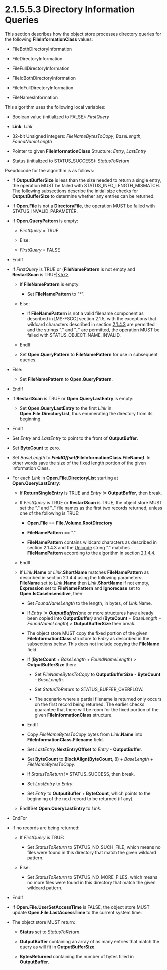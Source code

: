 <html dir="LTR" xmlns:mshelp="http://msdn.microsoft.com/mshelp" xmlns:ddue="http://ddue.schemas.microsoft.com/authoring/2003/5" xmlns:xlink="http://www.w3.org/1999/xlink" xmlns:tool="http://www.microsoft.com/tooltip">
    <head>
        <meta http-equiv="Content-Type" content="text/html; CHARSET=utf-8"></meta>
        <meta name="save" content="history"></meta>
        <title>2.1.5.5.3 Directory Information Queries</title>
        <xml>
            <mshelp:toctitle title="2.1.5.5.3 Directory Information Queries"></mshelp:toctitle>
            <mshelp:rltitle title="[MS-FSA]: Directory Information Queries"></mshelp:rltitle>
            <mshelp:keyword index="A" term="fa8194e0-53ec-413b-8315-e8fa85396fd8"></mshelp:keyword>
            <mshelp:attr name="DCSext.ContentType" value="open specification"></mshelp:attr>
            <mshelp:attr name="AssetID" value="fa8194e0-53ec-413b-8315-e8fa85396fd8"></mshelp:attr>
            <mshelp:attr name="TopicType" value="kbRef"></mshelp:attr>
            <mshelp:attr name="DCSext.Title" value="[MS-FSA]: Directory Information Queries" />
        </xml>
    </head>
    <body>
        <div id="header">
            <h1 class="heading">2.1.5.5.3 Directory Information Queries</h1>
        </div>
        <div id="mainSection">
            <div id="mainBody">
                <div id="allHistory" class="saveHistory"></div>
                <div id="sectionSection0" class="section" name="collapseableSection">
                    

<p>This section describes how the object store processes
directory queries for the following <b>FileInformationClass</b> values:</p>

<ul><li><p><span><span> 
</span></span>FileBothDirectoryInformation</p>

</li><li><p><span><span> 
</span></span>FileDirectoryInformation</p>

</li><li><p><span><span> 
</span></span>FileFullDirectoryInformation</p>

</li><li><p><span><span> 
</span></span>FileIdBothDirectoryInformation</p>

</li><li><p><span><span> 
</span></span>FileIdFullDirectoryInformation</p>

</li><li><p><span><span> 
</span></span>FileNamesInformation</p>

</li></ul><p>This algorithm uses the following local variables:</p>

<ul><li><p><span><span> 
</span></span>Boolean value (initialized to FALSE): <i>FirstQuery</i></p>

</li><li><p><span><span> 
</span></span><b>Link</b>: <i>Link</i></p>

</li><li><p><span><span> 
</span></span>32-bit Unsigned integers: <i>FileNameBytesToCopy</i>, <i>BaseLength</i>,
<i>FoundNameLength</i></p>

</li><li><p><span><span> 
</span></span>Pointer to given <b>FileInformationClass</b> Structure: <i>Entry</i>,
<i>LastEntry</i></p>

</li><li><p><span><span> 
</span></span>Status (initialized to STATUS_SUCCESS): <i>StatusToReturn</i></p>

</li></ul><p>Pseudocode for the algorithm is as follows:</p>

<ul><li><p><span><span> 
</span></span>If <b>OutputBufferSize</b> is less than the size needed to return
a single entry, the operation MUST be failed with STATUS_INFO_LENGTH_MISMATCH.
The following subsections describe the initial size checks for <b>OutputBufferSize</b>
to determine whether any entries can be returned.</p>

</li><li><p><span><span> 
</span></span>If <b>Open.File</b> is not a <b>DirectoryFile</b>, the operation
MUST be failed with STATUS_INVALID_PARAMETER.</p>

</li><li><p><span><span> 
</span></span>If <b>Open.QueryPattern</b> is empty:</p>

<ul><li><p><span><span>  </span></span><i>FirstQuery</i>
= TRUE</p>

</li><li><p><span><span>  </span></span>Else:</p>

</li><li><p><span><span>  </span></span><i>FirstQuery</i>
= FALSE</p>

</li></ul></li><li><p><span><span> 
</span></span>EndIf</p>

</li><li><p><span><span> 
</span></span>If <i>FirstQuery</i> is TRUE or (<b>FileNamePattern</b> is not
empty and <b>RestartScan</b> is TRUE)<a id="Appendix_A_Target_57"></a><a href="4e3695bd-7574-4f24-a223-b4679c065b63.md#Appendix_A_57" aria-label="Product behavior note 57">&lt;57&gt;</a></p>

<ul><li><p><span><span>  </span></span>If <b>FileNamePattern</b>
is empty:</p>

<ul><li><p><span><span> 
</span></span>Set <b>FileNamePattern</b> to &quot;*&quot;.</p>

</li></ul></li><li><p><span><span>  </span></span>Else:</p>

<ul><li><p><span><span> 
</span></span>If <b>FileNamePattern</b> is not a valid filename component as
described in <mshelp:link keywords="efbfe127-73ad-4140-9967-ec6500e66d5e" tabindex="0">[MS-FSCC]</mshelp:link>
section <mshelp:link keywords="ffb795f3-027d-4a3c-997d-3085f2332f6f" tabindex="0">2.1.5</mshelp:link>,
with the exceptions that wildcard characters described in section <a href="5d6afc6c-49f2-4fd6-8498-5ebda168772f.md">2.1.4.3</a> are permitted and
the strings &quot;.&quot; and &quot;..&quot; are permitted, the operation MUST
be failed with STATUS_OBJECT_NAME_INVALID.</p>

</li></ul></li><li><p><span><span>  </span></span>EndIf</p>

</li><li><p><span><span>  </span></span>Set
<b>Open.QueryPattern</b> to <b>FileNamePattern</b> for use in subsequent
queries.</p>

</li></ul></li><li><p><span><span> 
</span></span>Else:</p>

<ul><li><p><span><span>  </span></span>Set
<b>FileNamePattern</b> to <b>Open.QueryPattern</b>.</p>

</li></ul></li><li><p><span><span> 
</span></span>EndIf</p>

</li><li><p><span><span> 
</span></span>If <b>RestartScan</b> is TRUE or <b>Open.QueryLastEntry</b> is
empty:</p>

<ul><li><p><span><span>  </span></span>Set
<b>Open.QueryLastEntry</b> to the first <i>Link</i> in <b>Open.File.DirectoryList</b>,
thus enumerating the directory from its beginning.</p>

</li></ul></li><li><p><span><span> 
</span></span>EndIf</p>

</li><li><p><span><span> 
</span></span>Set <i>Entry</i> and <i>LastEntry</i> to point to the front of <b>OutputBuffer</b>.</p>

</li><li><p><span><span> 
</span></span>Set <b>ByteCount</b> to zero.</p>

</li><li><p><span><span> 
</span></span>Set <i>BaseLength</i> to <b><i>FieldOffset(</i>FileInformationClass.FileName<i>)</i></b>.
In other words save the size of the fixed length portion of the given
Information Class.</p>

</li><li><p><span><span> 
</span></span>For each <i>Link</i> in <b>Open.File.DirectoryList</b> starting
at <b>Open.QueryLastEntry</b>:</p>

<ul><li><p><span><span>  </span></span>If <b>ReturnSingleEntry</b>
is TRUE and <i>Entry</i> != <b>OutputBuffer</b>, then break.</p>

</li><li><p><span><span>  </span></span>If <i>FirstQuery</i>
is TRUE or <b>RestartScan</b> is TRUE, the object store MUST set the
&quot;.&quot; and &quot;..&quot; file names as the first two records returned,
unless one of the following is TRUE:</p>

<ul><li><p><span><span> 
</span></span><b>Open.File</b> == <b>File.Volume.RootDirectory</b></p>

</li><li><p><span><span> 
</span></span><b>FileNamePattern</b> == &quot;.&quot;</p>

</li><li><p><span><span> 
</span></span><b>FileNamePattern</b> contains wildcard characters as described
in section 2.1.4.3 and the <a href="682f0f59-385c-4351-b81a-3b234f53db03.md#gt_c305d0ab-8b94-461a-bd76-13b40cb8c4d8">Unicode</a>
string &quot;.&quot; matches <b>FileNamePattern</b> according to the algorithm
in section <a href="0b034646-4e23-4874-8488-2adac231ff23.md">2.1.4.4</a>.</p>

</li></ul></li><li><p><span><span>  </span></span>EndIf</p>

</li><li><p><span><span>  </span></span>If <i>Link</i><b>.Name</b>
or <i>Link</i>.<b>ShortName</b> matches <b>FileNamePattern</b> as described in
section 2.1.4.4 using the following parameters: <b>FileName</b> set to <i>Link</i><b>.Name</b>
then <i>Link</i><b>.ShortName</b> if not empty, <b>Expression</b> set to <b>FileNamePattern</b>
and <b>Ignorecase</b> set to <b>Open.IsCaseInsensitive</b>, then:</p>

<ul><li><p><span><span> 
</span></span>Set <i>FoundNameLength</i> to the length, in bytes, of <i>Link</i>.Name.</p>

</li><li><p><span><span> 
</span></span>If <i>Entry</i> != <b><i>OutputBuffer(</i></b>one or more
structures have already been copied into <b>OutputBuffer<i>)</i></b> and (<b>ByteCount</b>
+ <i>BaseLength</i> + <i>FoundNameLength</i>) &gt; <b>OutputBufferSize</b> then
break.</p>

</li><li><p><span><span> 
</span></span>The object store MUST copy the fixed portion of the given <b>FileInformationClass</b>
structure to <i>Entry</i> as described in the subsections below. This does not
include copying the <b>FileName</b> field.</p>

</li><li><p><span><span> 
</span></span>If (<b>ByteCount</b> + <i>BaseLength</i> + <i>FoundNameLength</i>)
&gt; <b>OutputBufferSize</b> then:</p>

<ul><li><p><span><span> 
</span></span>Set <i>FileNameBytesToCopy</i> to <b>OutputBufferSize</b> - <b>ByteCount</b>
- <i>BaseLength</i>.</p>

</li><li><p><span><span> 
</span></span>Set <i>StatusToReturn</i> to STATUS_BUFFER_OVERFLOW.</p>

</li><li><p><span><span> 
</span></span>The scenario where a partial filename is returned only occurs on
the first record being returned. The earlier checks guarantee that there will
be room for the fixed portion of the given <b>FileInformationClass</b>
structure.</p>

</li></ul></li><li><p><span><span> 
</span></span>EndIf</p>

</li><li><p><span><span> 
</span></span>Copy <i>FileNameBytesToCopy</i> bytes from <i>Link</i><b>.Name</b>
into <b>FileInformationClass.Filename</b> field.</p>

</li><li><p><span><span> 
</span></span>Set <i>LastEntry</i><b>.NextEntryOffset</b> to <i>Entry</i> - <b>OutputBuffer</b>.</p>

</li><li><p><span><span> 
</span></span>Set <b>ByteCount</b> to <b>BlockAlign(ByteCount</b>, 8<b>)</b> + <i>BaseLength</i>
+ <i>FileNameBytesToCopy</i>.</p>

</li><li><p><span><span> 
</span></span>If <i>StatusToReturn</i> != STATUS_SUCCESS, then break.</p>

</li><li><p><span><span> 
</span></span>Set <i>LastEntry</i> to <i>Entry</i>.</p>

</li><li><p><span><span> 
</span></span>Set <i>Entry</i> to <b>OutputBuffer</b> + <b>ByteCount</b>, which
points to the beginning of the next record to be returned (if any).</p>

</li></ul></li><li><p><span><span>  </span></span>EndIfSet
<b>Open.QueryLastEntry</b> to <i>Link</i>.</p>

</li></ul></li><li><p><span><span> 
</span></span>EndFor</p>

</li><li><p><span><span> 
</span></span>If no records are being returned:</p>

<ul><li><p><span><span>  </span></span>If <i>FirstQuery</i>
is TRUE:</p>

<ul><li><p><span><span> 
</span></span>Set <i>StatusToReturn</i> to STATUS_NO_SUCH_FILE, which means no
files were found in this directory that match the given wildcard pattern.</p>

</li></ul></li><li><p><span><span>  </span></span>Else:</p>

<ul><li><p><span><span> 
</span></span>Set <i>StatusToReturn</i> to STATUS_NO_MORE_FILES, which means no
more files were found in this directory that match the given wildcard pattern.</p>

</li></ul></li></ul></li><li><p><span><span> 
</span></span>EndIf</p>

</li><li><p><span><span> 
</span></span>If <b>Open.File.UserSetAccessTime</b> is FALSE, the object store
MUST update <b>Open.File.LastAccessTime</b> to the current system time.</p>

</li><li><p><span><span> 
</span></span>The object store MUST return:</p>

<ul><li><p><span><span>  </span></span><b>Status</b>
set to <i>StatusToReturn</i>.</p>

</li><li><p><span><span>  </span></span><b>OutputBuffer</b>
containing an array of as many entries that match the query as will fit in <b>OutputBufferSize</b>.</p>

</li><li><p><span><span>  </span></span><b>BytesReturned</b>
containing the number of bytes filled in <b>OutputBuffer</b>.</p>

</li></ul></li></ul>
                </div>
            </div>
        </div>
    </body>
</html>